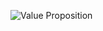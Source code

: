 ![Value Proposition](https://user-images.githubusercontent.com/59596996/122636941-16fb8480-d116-11eb-9512-2e77f4d49a86.jpg)

